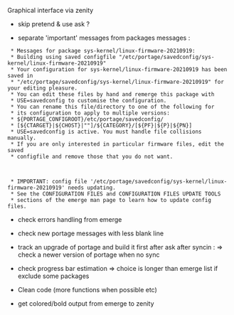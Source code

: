 Graphical interface via zenity
- skip pretend & use ask ?

- separate 'important' messages from packages messages :
```
 * Messages for package sys-kernel/linux-firmware-20210919:
 * Building using saved configfile "/etc/portage/savedconfig/sys-kernel/linux-firmware-20210919"
 * Your configuration for sys-kernel/linux-firmware-20210919 has been saved in 
 * "/etc/portage/savedconfig/sys-kernel/linux-firmware-20210919" for your editing pleasure.
 * You can edit these files by hand and remerge this package with
 * USE=savedconfig to customise the configuration.
 * You can rename this file/directory to one of the following for
 * its configuration to apply to multiple versions:
 * ${PORTAGE_CONFIGROOT}/etc/portage/savedconfig/
 * [${CTARGET}|${CHOST}|""]/${CATEGORY}/[${PF}|${P}|${PN}]
 * USE=savedconfig is active. You must handle file collisions manually.
 * If you are only interested in particular firmware files, edit the saved
 * configfile and remove those that you do not want.



 * IMPORTANT: config file '/etc/portage/savedconfig/sys-kernel/linux-firmware-20210919' needs updating.
 * See the CONFIGURATION FILES and CONFIGURATION FILES UPDATE TOOLS
 * sections of the emerge man page to learn how to update config files.
```

- check errors handling from emerge
- check new portage messages with less blank line
- track an upgrade of portage and build it first after ask
after syncin :
	=> check a newer version of portage when no sync

- check progress bar estimation => choice is longer than emerge list if exclude some packages

- Clean code (more functions when possible etc)

- get colored/bold output from emerge to zenity